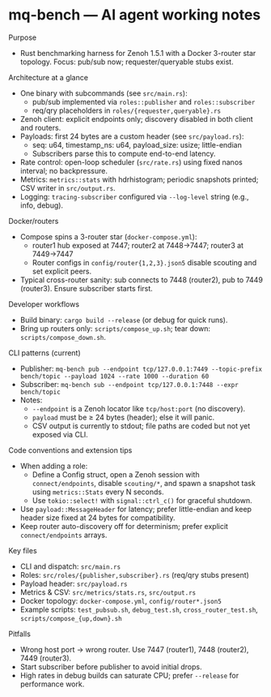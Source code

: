 # mq-bench — AI agent working notes

Purpose
- Rust benchmarking harness for Zenoh 1.5.1 with a Docker 3-router star topology. Focus: pub/sub now; requester/queryable stubs exist.

Architecture at a glance
- One binary with subcommands (see `src/main.rs`):
  - pub/sub implemented via `roles::publisher` and `roles::subscriber`
  - req/qry placeholders in `roles/{requester,queryable}.rs`
- Zenoh client: explicit endpoints only; discovery disabled in both client and routers.
- Payloads: first 24 bytes are a custom header (see `src/payload.rs`):
  - seq: u64, timestamp_ns: u64, payload_size: usize; little-endian
  - Subscribers parse this to compute end-to-end latency.
- Rate control: open-loop scheduler (`src/rate.rs`) using fixed nanos interval; no backpressure.
- Metrics: `metrics::stats` with hdrhistogram; periodic snapshots printed; CSV writer in `src/output.rs`.
- Logging: `tracing-subscriber` configured via `--log-level` string (e.g., info, debug).

Docker/routers
- Compose spins a 3-router star (`docker-compose.yml`):
  - router1 hub exposed at 7447; router2 at 7448→7447; router3 at 7449→7447
  - Router configs in `config/router{1,2,3}.json5` disable scouting and set explicit peers.
- Typical cross-router sanity: sub connects to 7448 (router2), pub to 7449 (router3). Ensure subscriber starts first.

Developer workflows
- Build binary: `cargo build --release` (or debug for quick runs).
- Bring up routers only: `scripts/compose_up.sh`; tear down: `scripts/compose_down.sh`.

CLI patterns (current)
- Publisher: `mq-bench pub --endpoint tcp/127.0.0.1:7449 --topic-prefix bench/topic --payload 1024 --rate 1000 --duration 60`
- Subscriber: `mq-bench sub --endpoint tcp/127.0.0.1:7448 --expr bench/topic`
- Notes:
  - `--endpoint` is a Zenoh locator like `tcp/host:port` (no discovery).
  - `payload` must be ≥ 24 bytes (header); else it will panic.
  - CSV output is currently to stdout; file paths are coded but not yet exposed via CLI.

Code conventions and extension tips
- When adding a role:
  - Define a Config struct, open a Zenoh session with `connect/endpoints`, disable `scouting/*`, and spawn a snapshot task using `metrics::Stats` every N seconds.
  - Use `tokio::select!` with `signal::ctrl_c()` for graceful shutdown.
- Use `payload::MessageHeader` for latency; prefer little-endian and keep header size fixed at 24 bytes for compatibility.
- Keep router auto-discovery off for determinism; prefer explicit `connect/endpoints` arrays.

Key files
- CLI and dispatch: `src/main.rs`
- Roles: `src/roles/{publisher,subscriber}.rs` (req/qry stubs present)
- Payload header: `src/payload.rs`
- Metrics & CSV: `src/metrics/stats.rs`, `src/output.rs`
- Docker topology: `docker-compose.yml`, `config/router*.json5`
- Example scripts: `test_pubsub.sh`, `debug_test.sh`, `cross_router_test.sh`, `scripts/compose_{up,down}.sh`

Pitfalls
- Wrong host port → wrong router. Use 7447 (router1), 7448 (router2), 7449 (router3).
- Start subscriber before publisher to avoid initial drops.
- High rates in debug builds can saturate CPU; prefer `--release` for performance work.
